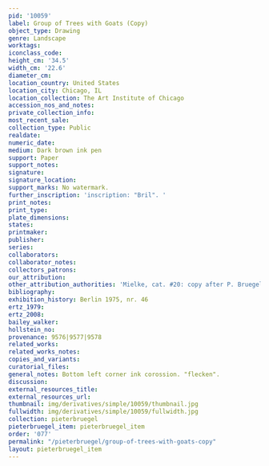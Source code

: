 ```yaml
---
pid: '10059'
label: Group of Trees with Goats (Copy)
object_type: Drawing
genre: Landscape
worktags:
iconclass_code:
height_cm: '34.5'
width_cm: '22.6'
diameter_cm:
location_country: United States
location_city: Chicago, IL
location_collection: The Art Institute of Chicago
accession_nos_and_notes:
private_collection_info:
most_recent_sale:
collection_type: Public
realdate:
numeric_date:
medium: Dark brown ink pen
support: Paper
support_notes:
signature:
signature_location:
support_marks: No watermark.
further_inscription: 'inscription: "Bril". '
print_notes:
print_type:
plate_dimensions:
states:
printmaker:
publisher:
series:
collaborators:
collaborator_notes:
collectors_patrons:
our_attribution:
other_attribution_authorities: 'Mielke, cat. #20: copy after P. Bruegel.'
bibliography:
exhibition_history: Berlin 1975, nr. 46
ertz_1979:
ertz_2008:
bailey_walker:
hollstein_no:
provenance: 9576|9577|9578
related_works:
related_works_notes:
copies_and_variants:
curatorial_files:
general_notes: Bottom left corner ink corossion. "flecken".
discussion:
external_resources_title:
external_resources_url:
thumbnail: img/derivatives/simple/10059/thumbnail.jpg
fullwidth: img/derivatives/simple/10059/fullwidth.jpg
collection: pieterbruegel
pieterbruegel_item: pieterbruegel_item
order: '077'
permalink: "/pieterbruegel/group-of-trees-with-goats-copy"
layout: pieterbruegel_item
---
```

